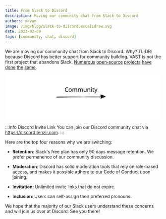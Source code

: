 ```yaml
---
title: From Slack to Discord
description: Moving our community chat from Slack to Discord
authors: mavam
image: /img/blog/slack-to-discord.excalidraw.svg
date: 2023-02-09
tags: [community, chat, discord]
---
```


We are moving our community chat from Slack to Discord. Why? TL;DR: because
Discord has better support for community building. VAST is not the first project
that abandons Slack. [Numerous][meilisearch] [open-source][appwrite]
[projects][deepset] [have][sst] [done][qovery] [the][neo4j] [same][discord-oss].

[meilisearch]: https://blog.meilisearch.com/from-slack-to-discord-our-migration/
[appwrite]: https://appwrite.io/
[deepset]: https://www.deepset.ai/blog/migration-to-discord
[sst]: https://sst.dev/blog/moving-to-discord.html
[qovery]: https://www.qovery.com/blog/feedback-from-slack-to-discord-13-months-later
[neo4j]: https://neo4j.com/blog/neo4j-community-is-migrating-from-slack-to-discord/
[discord-oss]: https://discord.com/open-source

<!--truncate-->

![Slack-to-Discord](/img/blog/slack-to-discord.excalidraw.svg)

:::info Discord Invite Link
You can join our Discord community chat via <https://discord.tenzir.com>.
:::

Here are the top four reasons why we are switching:

- **Retention**: Slack's free plan has only 90 days message retention. We prefer
  permanence of our community discussion.

- **Moderation**: Discord has solid moderation tools that rely on role-based
  access, and makes it possible adhere to our Code of Conduct upon joining.

- **Invitation**: Unlimited invite links that do not expire.

- **Inclusion**: Users can self-assign their preferred pronouns.

We hope that the majority of our Slack users understand these concerns and
will join us over at Discord. See you there!
